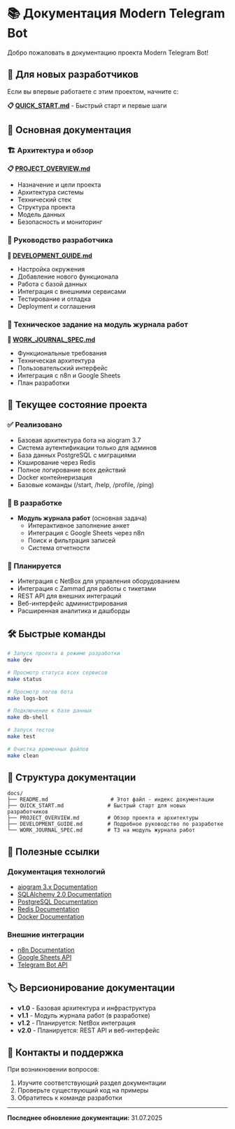 # 📚 Документация Modern Telegram Bot

Добро пожаловать в документацию проекта Modern Telegram Bot!

## 🚀 Для новых разработчиков

Если вы впервые работаете с этим проектом, начните с:

**📋 [QUICK_START.md](./QUICK_START.md)** - Быстрый старт и первые шаги

## 📖 Основная документация

### 🏗️ Архитектура и обзор
**📋 [PROJECT_OVERVIEW.md](./PROJECT_OVERVIEW.md)**
- Назначение и цели проекта
- Архитектура системы
- Технический стек
- Структура проекта
- Модель данных
- Безопасность и мониторинг

### 🔧 Руководство разработчика  
**🔧 [DEVELOPMENT_GUIDE.md](./DEVELOPMENT_GUIDE.md)**
- Настройка окружения
- Добавление нового функционала
- Работа с базой данных
- Интеграция с внешними сервисами
- Тестирование и отладка
- Deployment и соглашения

### 📝 Техническое задание на модуль журнала работ
**📝 [WORK_JOURNAL_SPEC.md](./WORK_JOURNAL_SPEC.md)**
- Функциональные требования
- Техническая архитектура
- Пользовательский интерфейс
- Интеграция с n8n и Google Sheets
- План разработки

## 🎯 Текущее состояние проекта

### ✅ Реализовано
- Базовая архитектура бота на aiogram 3.7
- Система аутентификации только для админов
- База данных PostgreSQL с миграциями
- Кэширование через Redis
- Полное логирование всех действий
- Docker контейнеризация
- Базовые команды (/start, /help, /profile, /ping)

### 🚧 В разработке  
- **Модуль журнала работ** (основная задача)
  - Интерактивное заполнение анкет
  - Интеграция с Google Sheets через n8n
  - Поиск и фильтрация записей
  - Система отчетности

### 🔮 Планируется
- Интеграция с NetBox для управления оборудованием
- Интеграция с Zammad для работы с тикетами
- REST API для внешних интеграций
- Веб-интерфейс администрирования
- Расширенная аналитика и дашборды

## 🛠️ Быстрые команды

```bash
# Запуск проекта в режиме разработки
make dev

# Просмотр статуса всех сервисов
make status

# Просмотр логов бота
make logs-bot

# Подключение к базе данных
make db-shell

# Запуск тестов
make test

# Очистка временных файлов
make clean
```

## 📁 Структура документации

```
docs/
├── README.md                    # Этот файл - индекс документации
├── QUICK_START.md              # Быстрый старт для новых разработчиков
├── PROJECT_OVERVIEW.md         # Обзор проекта и архитектуры
├── DEVELOPMENT_GUIDE.md        # Подробное руководство по разработке
└── WORK_JOURNAL_SPEC.md        # ТЗ на модуль журнала работ
```

## 🔗 Полезные ссылки

### Документация технологий
- [aiogram 3.x Documentation](https://docs.aiogram.dev/en/dev-3.x/)
- [SQLAlchemy 2.0 Documentation](https://docs.sqlalchemy.org/en/20/)
- [PostgreSQL Documentation](https://www.postgresql.org/docs/)
- [Redis Documentation](https://redis.io/docs/)
- [Docker Documentation](https://docs.docker.com/)

### Внешние интеграции
- [n8n Documentation](https://docs.n8n.io/)
- [Google Sheets API](https://developers.google.com/sheets/api)
- [Telegram Bot API](https://core.telegram.org/bots/api)

## 🏷️ Версионирование документации

- **v1.0** - Базовая архитектура и инфраструктура
- **v1.1** - Модуль журнала работ (в разработке)
- **v1.2** - Планируется: NetBox интеграция
- **v2.0** - Планируется: REST API и веб-интерфейс

## 📧 Контакты и поддержка

При возникновении вопросов:
1. Изучите соответствующий раздел документации
2. Проверьте существующий код на примеры
3. Обратитесь к команде разработки

---

**Последнее обновление документации:** 31.07.2025
